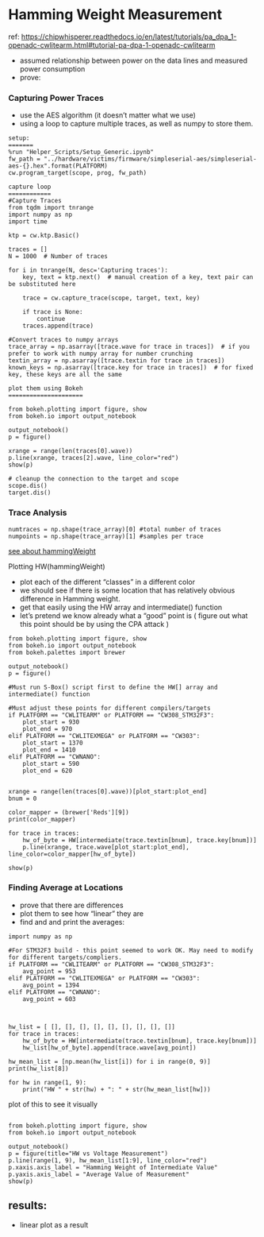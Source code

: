 # Hamming Weight Measurement

ref: https://chipwhisperer.readthedocs.io/en/latest/tutorials/pa_dpa_1-openadc-cwlitearm.html#tutorial-pa-dpa-1-openadc-cwlitearm

* assumed relationship between power on the data lines and measured power consumption
* prove:

### Capturing Power Traces
* use the AES algorithm (it doesn’t matter what we use)
* using a loop to capture multiple traces, as well as numpy to store them.

```
setup:
=======
%run "Helper_Scripts/Setup_Generic.ipynb"
fw_path = "../hardware/victims/firmware/simpleserial-aes/simpleserial-aes-{}.hex".format(PLATFORM)
cw.program_target(scope, prog, fw_path)

```

```
capture loop
============
#Capture Traces
from tqdm import tnrange
import numpy as np
import time

ktp = cw.ktp.Basic()

traces = []
N = 1000  # Number of traces

for i in tnrange(N, desc='Capturing traces'):
    key, text = ktp.next()  # manual creation of a key, text pair can be substituted here

    trace = cw.capture_trace(scope, target, text, key)

    if trace is None:
        continue
    traces.append(trace)

#Convert traces to numpy arrays
trace_array = np.asarray([trace.wave for trace in traces])  # if you prefer to work with numpy array for number crunching
textin_array = np.asarray([trace.textin for trace in traces])
known_keys = np.asarray([trace.key for trace in traces])  # for fixed key, these keys are all the same

```


```
plot them using Bokeh
=====================

from bokeh.plotting import figure, show
from bokeh.io import output_notebook

output_notebook()
p = figure()

xrange = range(len(traces[0].wave))
p.line(xrange, traces[2].wave, line_color="red")
show(p)

```


```
# cleanup the connection to the target and scope
scope.dis()
target.dis()
```


### Trace Analysis

```
numtraces = np.shape(trace_array)[0] #total number of traces
numpoints = np.shape(trace_array)[1] #samples per trace

```

[see about hammingWeight](hammingWeight.md)

Plotting HW(hammingWeight)

* plot each of the different “classes” in a different color
* we should see if there is some location that has relatively obvious difference in Hamming weight.
* get that easily using the HW array and intermediate() function 
* let’s pretend we know already what a “good” point is ( figure out what this point should be by using the CPA attack )

```
from bokeh.plotting import figure, show
from bokeh.io import output_notebook
from bokeh.palettes import brewer

output_notebook()
p = figure()

#Must run S-Box() script first to define the HW[] array and intermediate() function

#Must adjust these points for different compilers/targets
if PLATFORM == "CWLITEARM" or PLATFORM == "CW308_STM32F3":
    plot_start = 930
    plot_end = 970
elif PLATFORM == "CWLITEXMEGA" or PLATFORM == "CW303":
    plot_start = 1370
    plot_end = 1410
elif PLATFORM == "CWNANO":
    plot_start = 590
    plot_end = 620


xrange = range(len(traces[0].wave))[plot_start:plot_end]
bnum = 0

color_mapper = (brewer['Reds'][9])
print(color_mapper)

for trace in traces:
    hw_of_byte = HW[intermediate(trace.textin[bnum], trace.key[bnum])]
    p.line(xrange, trace.wave[plot_start:plot_end], line_color=color_mapper[hw_of_byte])

show(p)
```

### Finding Average at Locations

* prove that there are differences
* plot them to see how “linear” they are 
* find and and print the averages:

```
import numpy as np

#For STM32F3 build - this point seemed to work OK. May need to modify for different targets/compliers.
if PLATFORM == "CWLITEARM" or PLATFORM == "CW308_STM32F3":
    avg_point = 953
elif PLATFORM == "CWLITEXMEGA" or PLATFORM == "CW303":
    avg_point = 1394
elif PLATFORM == "CWNANO":
    avg_point = 603



hw_list = [ [], [], [], [], [], [], [], [], []]
for trace in traces:
    hw_of_byte = HW[intermediate(trace.textin[bnum], trace.key[bnum])]
    hw_list[hw_of_byte].append(trace.wave[avg_point])

hw_mean_list = [np.mean(hw_list[i]) for i in range(0, 9)]
print(hw_list[8])

for hw in range(1, 9):
    print("HW " + str(hw) + ": " + str(hw_mean_list[hw]))

```

 plot of this to see it visually

```

from bokeh.plotting import figure, show
from bokeh.io import output_notebook

output_notebook()
p = figure(title="HW vs Voltage Measurement")
p.line(range(1, 9), hw_mean_list[1:9], line_color="red")
p.xaxis.axis_label = "Hamming Weight of Intermediate Value"
p.yaxis.axis_label = "Average Value of Measurement"
show(p)
```

## results:

*  linear plot as a result



